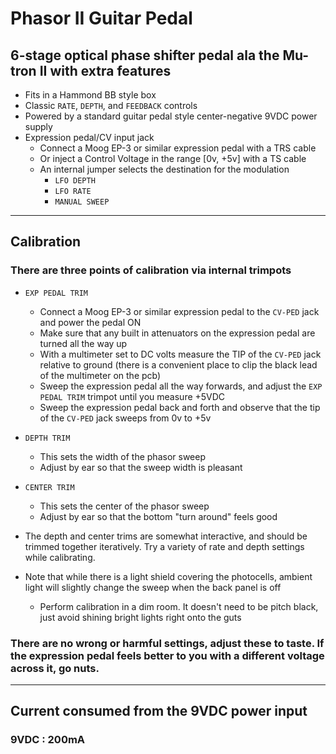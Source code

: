 # Phasor II Guitar Pedal

## 6-stage optical phase shifter pedal ala the Mu-tron II with extra features

- Fits in a Hammond BB style box
- Classic `RATE`, `DEPTH`, and `FEEDBACK` controls
- Powered by a standard guitar pedal style center-negative 9VDC power supply
- Expression pedal/CV input jack
    - Connect a Moog EP-3 or similar expression pedal with a TRS cable
    - Or inject a Control Voltage in the range [0v, +5v] with a TS cable
    - An internal jumper selects the destination for the modulation
        - `LFO DEPTH`
        - `LFO RATE`
        - `MANUAL SWEEP`

---

## Calibration
### There are three points of calibration via internal trimpots
- `EXP PEDAL TRIM`
    - Connect a Moog EP-3 or similar expression pedal to the `CV-PED` jack and power the pedal ON
    - Make sure that any built in attenuators on the expression pedal are turned all the way up
    - With a multimeter set to DC volts measure the TIP of the `CV-PED` jack relative to ground (there is a convenient place to clip the black lead of the multimeter on the pcb)
    - Sweep the expression pedal all the way forwards, and adjust the `EXP PEDAL TRIM` trimpot until you measure +5VDC
    - Sweep the expression pedal back and forth and observe that the tip of the `CV-PED` jack sweeps from 0v to +5v
    
- `DEPTH TRIM`
    - This sets the width of the phasor sweep
    - Adjust by ear so that the sweep width is pleasant

- `CENTER TRIM`
    - This sets the center of the phasor sweep
    - Adjust by ear so that the bottom "turn around" feels good

- The depth and center trims are somewhat interactive, and should be trimmed together iteratively. Try a variety of rate and depth settings while calibrating.

- Note that while there is a light shield covering the photocells, ambient light will slightly change the sweep when the back panel is off
    - Perform calibration in a dim room. It doesn't need to be pitch black, just avoid shining bright lights right onto the guts

### There are no wrong or harmful settings, adjust these to taste. If the expression pedal feels better to you with a different voltage across it, go nuts.

---

## Current consumed from the 9VDC power input
### 9VDC    :   200mA
